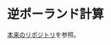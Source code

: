 # 逆ポーランド計算

[本来のリポジトリ](https://github.com/Yor-Jihons/one_commits__Samples__reverse_polish_calc)を参照。

